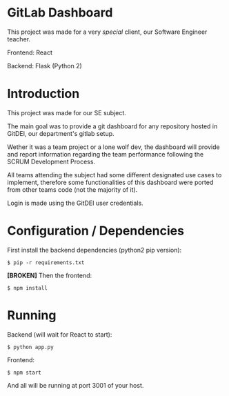 # GitLab Dashboard

This project was made for a very *special* client, our Software Engineer teacher.

Frontend: React

Backend: Flask (Python 2)

# Introduction

This project was made for our SE subject.

The main goal was to provide a git dashboard for any repository hosted in GitDEI, our department's gitlab setup.

Wether it was a team project or a lone wolf dev, the dashboard will provide and report information regarding the team performance following the SCRUM Development Process.

All teams attending the subject had some different designated use cases to implement, therefore some functionalities of this dashboard were ported from other teams code (not the majority of it).

Login is made using the GitDEI user credentials.

# Configuration / Dependencies

First install the backend dependencies (python2 pip version):

`$ pip -r requirements.txt`

**[BROKEN]** Then the frontend:

`$ npm install`

# Running

Backend (will wait for React to start):

`$ python app.py`

Frontend:

`$ npm start`

And all will be running at port 3001 of your host.
